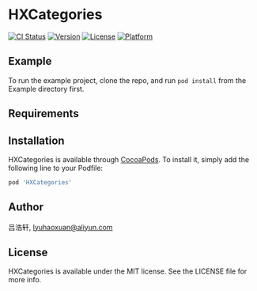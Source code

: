 # HXCategories

[![CI Status](https://img.shields.io/travis/吕浩轩/HXCategories.svg?style=flat)](https://travis-ci.org/吕浩轩/HXCategories)
[![Version](https://img.shields.io/cocoapods/v/HXCategories.svg?style=flat)](https://cocoapods.org/pods/HXCategories)
[![License](https://img.shields.io/cocoapods/l/HXCategories.svg?style=flat)](https://cocoapods.org/pods/HXCategories)
[![Platform](https://img.shields.io/cocoapods/p/HXCategories.svg?style=flat)](https://cocoapods.org/pods/HXCategories)

## Example

To run the example project, clone the repo, and run `pod install` from the Example directory first.

## Requirements

## Installation

HXCategories is available through [CocoaPods](https://cocoapods.org). To install
it, simply add the following line to your Podfile:

```ruby
pod 'HXCategories'
```

## Author

吕浩轩, lyuhaoxuan@aliyun.com

## License

HXCategories is available under the MIT license. See the LICENSE file for more info.
